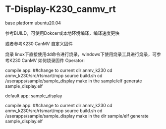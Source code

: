 # T-Display-K230_canmv_rt

base platform
      ubuntu20.04

参考BUILD，可使用Dokcer或本地环境编译，编译速度更快

或者参考K230 CanMV 自定义固件

烧录
linux下直接使用dd命令进行烧录，windows下使用烧录工具进行烧录，可参考K230 CanMV 如何烧录固件
Operator:

compile app:
##change to current dir anmv_k230
cd anmv_k230/src/rtsmart/mpp
source build.sh
cd /userapps/sample/sample_display
make
in the sample/elf generate   sample_display.elf

default app: sample_display


compile app: 
##change to current dir anmv_k230
cd anmv_k230/src/rtsmart/mpp
source build.sh 
cd /userapps/sample/sample_display
make
in the dir  sample/elf 
generate sample_display.elf
      

